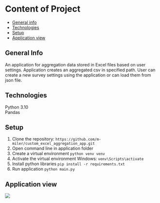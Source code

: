 # Content of Project
* [General info](#general-info)
* [Technologies](#technologies)
* [Setup](#setup)
* [Application view](#application-view)

## General Info
An application for aggregation data stored in Excel files based on user settings.
Application creates an aggregated csv in specified path.
User can create a new survey settings using the application or can load them from json file.

## Technologies

Python 3.10 <br>
Pandas 

## Setup

1. Clone the repository: `https://github.com/m-miler/custom_excel_aggregation_app.git` <br>
2. Open command line in application folder <br>
3. Create a virtual environment `python venv venv` <br>
4. Activate the virtual environment Windows: `venv\Scripts\activate` <br>
4. Install python libraries `pip install -r requirements.txt` <br>
2. Run application  `python main.py` <br>

## Application view
 <img src="https://user-images.githubusercontent.com/62297597/217918473-779da1f6-738c-4aba-b65e-f6fa94d3d16c.png"></img>
